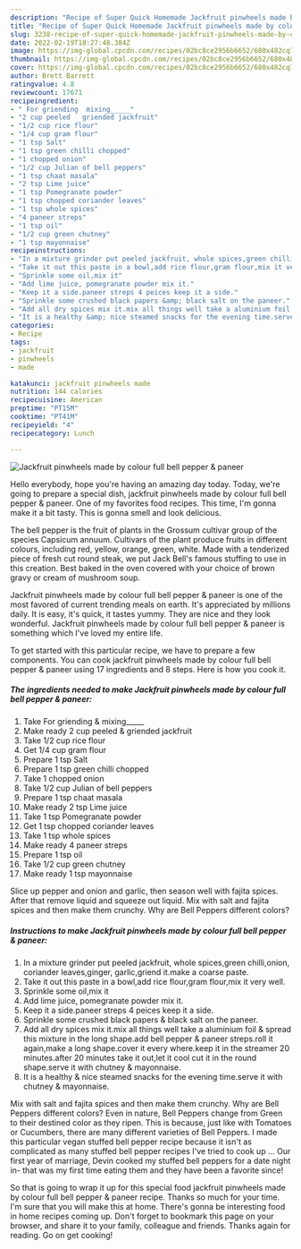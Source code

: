 ```yaml
---
description: "Recipe of Super Quick Homemade Jackfruit pinwheels made by colour full bell pepper &amp;amp; paneer"
title: "Recipe of Super Quick Homemade Jackfruit pinwheels made by colour full bell pepper &amp;amp; paneer"
slug: 3238-recipe-of-super-quick-homemade-jackfruit-pinwheels-made-by-colour-full-bell-pepper-and-amp-paneer
date: 2022-02-19T18:27:48.384Z
image: https://img-global.cpcdn.com/recipes/02bc8ce2956b6652/680x482cq70/jackfruit-pinwheels-made-by-colour-full-bell-pepper-paneer-recipe-main-photo.jpg
thumbnail: https://img-global.cpcdn.com/recipes/02bc8ce2956b6652/680x482cq70/jackfruit-pinwheels-made-by-colour-full-bell-pepper-paneer-recipe-main-photo.jpg
cover: https://img-global.cpcdn.com/recipes/02bc8ce2956b6652/680x482cq70/jackfruit-pinwheels-made-by-colour-full-bell-pepper-paneer-recipe-main-photo.jpg
author: Brett Barrett
ratingvalue: 4.8
reviewcount: 17671
recipeingredient:
- " For griending  mixing_____"
- "2 cup peeled   griended jackfruit"
- "1/2 cup rice flour"
- "1/4 cup gram flour"
- "1 tsp Salt"
- "1 tsp green chilli chopped"
- "1 chopped onion"
- "1/2 cup Julian of bell peppers"
- "1 tsp chaat masala"
- "2 tsp Lime juice"
- "1 tsp Pomegranate powder"
- "1 tsp chopped coriander leaves"
- "1 tsp whole spices"
- "4 paneer streps"
- "1 tsp oil"
- "1/2 cup green chutney"
- "1 tsp mayonnaise"
recipeinstructions:
- "In a mixture grinder put peeled jackfruit, whole spices,green chilli,onion, coriander leaves,ginger, garlic,griend it.make a coarse paste."
- "Take it out this paste in a bowl,add rice flour,gram flour,mix it very well."
- "Sprinkle some oil,mix it"
- "Add lime juice, pomegranate powder mix it."
- "Keep it a side.paneer streps 4 peices keep it a side."
- "Sprinkle some crushed black papers &amp; black salt on the paneer."
- "Add all dry spices mix it.mix all things well take a aluminium foil &amp; spread this mixture in the long shape.add bell pepper &amp; paneer streps.roll it again,make a long shape.cover it every where.keep it in the streamer 20 minutes.after 20 minutes take it out,let it cool cut it in the round shape.serve it with chutney &amp; mayonnaise."
- "It is a healthy &amp; nice steamed snacks for the evening time.serve it with chutney &amp; mayonnaise."
categories:
- Recipe
tags:
- jackfruit
- pinwheels
- made

katakunci: jackfruit pinwheels made 
nutrition: 144 calories
recipecuisine: American
preptime: "PT15M"
cooktime: "PT41M"
recipeyield: "4"
recipecategory: Lunch

---
```



![Jackfruit pinwheels made by colour full bell pepper &amp; paneer](https://img-global.cpcdn.com/recipes/02bc8ce2956b6652/680x482cq70/jackfruit-pinwheels-made-by-colour-full-bell-pepper-paneer-recipe-main-photo.jpg)

Hello everybody, hope you're having an amazing day today. Today, we're going to prepare a special dish, jackfruit pinwheels made by colour full bell pepper &amp; paneer. One of my favorites food recipes. This time, I'm gonna make it a bit tasty. This is gonna smell and look delicious.

The bell pepper is the fruit of plants in the Grossum cultivar group of the species Capsicum annuum. Cultivars of the plant produce fruits in different colours, including red, yellow, orange, green, white. Made with a tenderized piece of fresh cut round steak, we put Jack Bell&#39;s famous stuffing to use in this creation. Best baked in the oven covered with your choice of brown gravy or cream of mushroom soup.

Jackfruit pinwheels made by colour full bell pepper &amp; paneer is one of the most favored of current trending meals on earth. It's appreciated by millions daily. It is easy, it's quick, it tastes yummy. They are nice and they look wonderful. Jackfruit pinwheels made by colour full bell pepper &amp; paneer is something which I've loved my entire life.


To get started with this particular recipe, we have to prepare a few components. You can cook jackfruit pinwheels made by colour full bell pepper &amp; paneer using 17 ingredients and 8 steps. Here is how you cook it.

<!--inarticleads1-->

##### The ingredients needed to make Jackfruit pinwheels made by colour full bell pepper &amp; paneer:

1. Take  For griending &amp; mixing_____
1. Make ready 2 cup peeled  &amp; griended jackfruit
1. Take 1/2 cup rice flour
1. Get 1/4 cup gram flour
1. Prepare 1 tsp Salt
1. Prepare 1 tsp green chilli chopped
1. Take 1 chopped onion
1. Take 1/2 cup Julian of bell peppers
1. Prepare 1 tsp chaat masala
1. Make ready 2 tsp Lime juice
1. Take 1 tsp Pomegranate powder
1. Get 1 tsp chopped coriander leaves
1. Take 1 tsp whole spices
1. Make ready 4 paneer streps
1. Prepare 1 tsp oil
1. Take 1/2 cup green chutney
1. Make ready 1 tsp mayonnaise


Slice up pepper and onion and garlic, then season well with fajita spices. After that remove liquid and squeeze out liquid. Mix with salt and fajita spices and then make them crunchy. Why are Bell Peppers different colors? 

<!--inarticleads2-->

##### Instructions to make Jackfruit pinwheels made by colour full bell pepper &amp; paneer:

1. In a mixture grinder put peeled jackfruit, whole spices,green chilli,onion, coriander leaves,ginger, garlic,griend it.make a coarse paste.
1. Take it out this paste in a bowl,add rice flour,gram flour,mix it very well.
1. Sprinkle some oil,mix it
1. Add lime juice, pomegranate powder mix it.
1. Keep it a side.paneer streps 4 peices keep it a side.
1. Sprinkle some crushed black papers &amp; black salt on the paneer.
1. Add all dry spices mix it.mix all things well take a aluminium foil &amp; spread this mixture in the long shape.add bell pepper &amp; paneer streps.roll it again,make a long shape.cover it every where.keep it in the streamer 20 minutes.after 20 minutes take it out,let it cool cut it in the round shape.serve it with chutney &amp; mayonnaise.
1. It is a healthy &amp; nice steamed snacks for the evening time.serve it with chutney &amp; mayonnaise.


Mix with salt and fajita spices and then make them crunchy. Why are Bell Peppers different colors? Even in nature, Bell Peppers change from Green to their destined color as they ripen. This is because, just like with Tomatoes or Cucumbers, there are many different varieties of Bell Peppers. I made this particular vegan stuffed bell pepper recipe because it isn&#39;t as complicated as many stuffed bell pepper recipes I&#39;ve tried to cook up … Our first year of marriage, Devin cooked my stuffed bell peppers for a date night in- that was my first time eating them and they have been a favorite since! 

So that is going to wrap it up for this special food jackfruit pinwheels made by colour full bell pepper &amp; paneer recipe. Thanks so much for your time. I'm sure that you will make this at home. There's gonna be interesting food in home recipes coming up. Don't forget to bookmark this page on your browser, and share it to your family, colleague and friends. Thanks again for reading. Go on get cooking!
